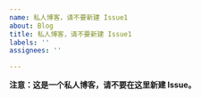 ```yaml
---
name: 私人博客，请不要新建 Issue1
about: Blog
title: 私人博客，请不要新建 Issue1
labels: ''
assignees: ''

---
```


**注意：这是一个私人博客，请不要在这里新建 Issue。**
